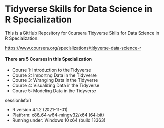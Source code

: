 # Tidyverse Skills for Data Science in R Specialization

This is a GitHub Repository for Coursera Tidyverse Skills for Data Science in R Specialization.

https://www.coursera.org/specializations/tidyverse-data-science-r

#### There are 5 Courses in this Specialization
- Course 1: Introduction to the Tidyverse
- Course 2: Importing Data in the Tidyverse
- Course 3: Wrangling Data in the Tidyverse
- Course 4: Visualizing Data in the Tidyverse
- Course 5: Modeling Data in the Tidyverse


sessionInfo()
* R version 4.1.2 (2021-11-01)
* Platform: x86_64-w64-mingw32/x64 (64-bit)
* Running under: Windows 10 x64 (build 18363)
